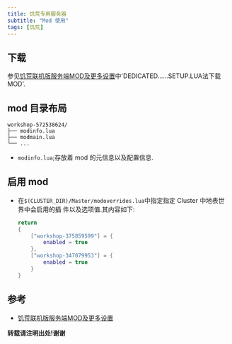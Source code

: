 ```yaml
---
title: 饥荒专用服务器
subtitle: "Mod 使用"
tags: [饥荒]
---
```


## 下载

参见[饥荒联机版服务端MOD及更多设置][0]中'DEDICATED……SETUP.LUA法下载MOD'.


## mod 目录布局

```shell
workshop-572538624/
├── modinfo.lua
├── modmain.lua
└── ...
```

*   `modinfo.lua`;存放着 mod 的元信息以及配置信息.


## 启用 mod

*   在`$(CLUSTER_DIR)/Master/modoverrides.lua`中指定指定 Cluster 中地表世界中会启用的插
    件以及选项值.其内容如下:

    ```lua
    return
    {
        ["workshop-375859599"] = {
            enabled = true
        },
        ["workshop-347079953"] = {
            enabled = true
        }
    }
    ```


## 参考

*   [饥荒联机版服务端MOD及更多设置][0]


[0]: <http://www.lyun.me/lyun/427> "饥荒联机版服务端MOD及更多设置"




**转载请注明出处!谢谢**
